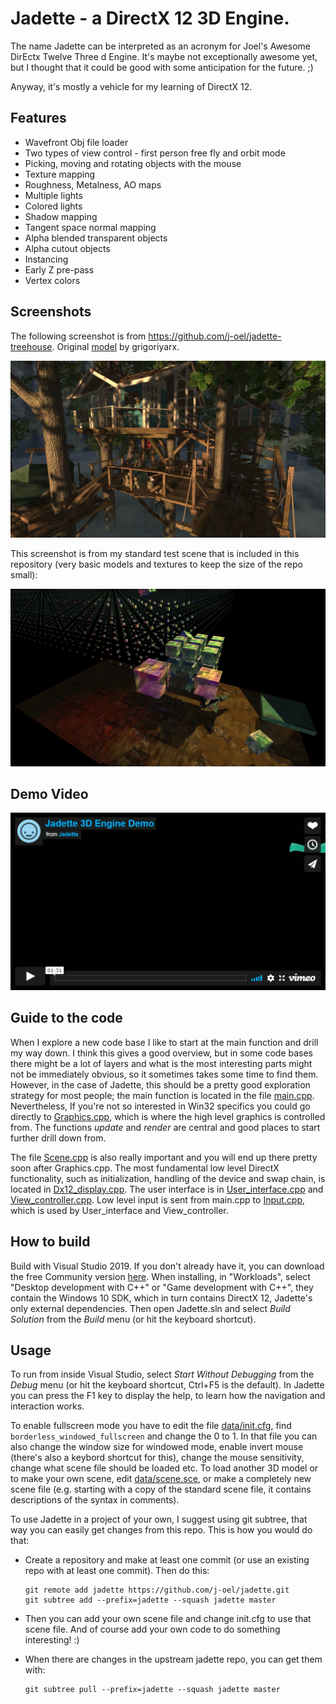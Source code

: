 # Jadette - a DirectX 12 3D Engine.

The name Jadette can be interpreted as an acronym for Joel's Awesome DirEctx 
Twelve Three d Engine. It's maybe not exceptionally awesome yet,
but I thought that it could be good with some anticipation for the future. ;)

Anyway, it's mostly a vehicle for my learning of DirectX 12.

## Features

* Wavefront Obj file loader
* Two types of view control - first person free fly and orbit mode
* Picking, moving and rotating objects with the mouse
* Texture mapping
* Roughness, Metalness, AO maps
* Multiple lights
* Colored lights
* Shadow mapping
* Tangent space normal mapping
* Alpha blended transparent objects
* Alpha cutout objects
* Instancing
* Early Z pre-pass
* Vertex colors


## Screenshots

The following screenshot is from https://github.com/j-oel/jadette-treehouse. 
Original [model](https://sketchfab.com/3d-models/tree-house-494788a17a7e4c6d9ea62b43e2730607) by grigoriyarx.

<img src="https://raw.githubusercontent.com/j-oel/jadette-media/master/screenshots/jadette-treehouse1.jpg" 
width="800" alt="Jadette Tree House screenshot 1">


This screenshot is from my standard test scene that is included in this repository 
(very basic models and textures to keep the size of the repo small):

<img src="https://raw.githubusercontent.com/j-oel/jadette-media/master/screenshots/jadette-standard-scene1.jpg" 
width="800" alt="Jadette Standard Scene screenshot 1">


## Demo Video

[![Watch the demo video](https://raw.githubusercontent.com/j-oel/jadette-media/master/other/video.png)](https://vimeo.com/546210373)


## Guide to the code

When I explore a new code base I like to start at the main function and drill my way down. I think this gives a good overview, but in some code bases there might be a lot of layers and what is the most interesting parts might not be immediately obvious, so it sometimes takes some time to find them. However, in the case of Jadette, this should be a pretty good exploration strategy for most people; the main function is located in the file [main.cpp](src/main.cpp). Nevertheless, If you're not so interested in Win32 specifics you could go directly to [Graphics.cpp](src/Graphics.cpp), which is where the high level graphics is controlled from. The functions *update* and *render* are central and good places to start further drill down from.

The file [Scene.cpp](src/Scene.cpp) is also really important and you will end up there pretty soon after Graphics.cpp. The most fundamental low level DirectX functionality, such as initialization, handling of the device and swap chain, is located in [Dx12_display.cpp](src/Dx12_display.cpp). The user interface is in [User_interface.cpp](src/User_interface.cpp) and [View_controller.cpp](src/View_controller.cpp). Low level input is sent from main.cpp to [Input.cpp](src/Input.cpp), which is used by User_interface and View_controller.


## How to build

Build with Visual Studio 2019. If you don't already have it, you can download the free Community version [here](https://visualstudio.microsoft.com/downloads/). When installing, in "Workloads", select "Desktop development with C++" or "Game development with C++", they contain the Windows 10 SDK, which in turn contains DirectX 12, Jadette's only external dependencies. Then open Jadette.sln and select *Build Solution* from the *Build* menu (or hit the keyboard shortcut).


## Usage

To run from inside Visual Studio, select *Start Without Debugging* from the *Debug* menu (or hit the keyboard shortcut, Ctrl+F5 is the default). In Jadette you can press the F1 key to display the help, to learn how the navigation and interaction works.

To enable fullscreen mode you have to edit the file [data/init.cfg](data/init.cfg), find `borderless_windowed_fullscreen` and change the 0 to 1. In that file you can also change the window size for windowed mode, enable invert mouse (there's also a keybord shortcut for this), change the mouse sensitivity, change what scene file should be loaded etc. To load another 3D model or to make your own scene, edit [data/scene.sce](data/scene.sce), or make a completely new scene file (e.g. starting with a copy of the standard scene file, it contains descriptions of the syntax in comments).

To use Jadette in a project of your own, I suggest using git subtree, that way you can easily get changes from this repo. This is how you would do that:

* Create a repository and make at least one commit (or use an existing repo with at least one commit). Then do this:
 
  ```
  git remote add jadette https://github.com/j-oel/jadette.git
  git subtree add --prefix=jadette --squash jadette master
  ```

* Then you can add your own scene file and change init.cfg to use that scene file. And of course add your own code to do something interesting! :)

* When there are changes in the upstream jadette repo, you can get them with:

  ```
  git subtree pull --prefix=jadette --squash jadette master
  ```
